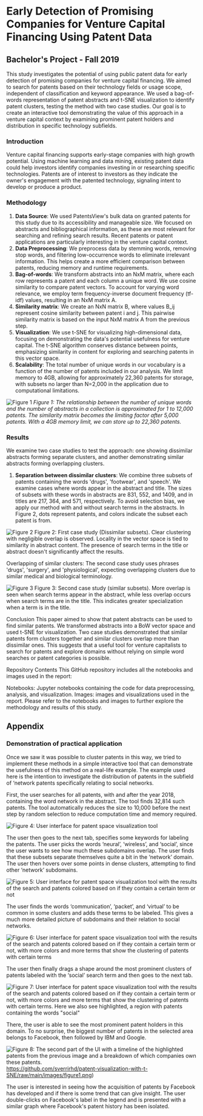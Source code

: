 # Early Detection of Promising Companies for Venture Capital Financing Using Patent Data

## Bachelor's Project - Fall 2019

This study investigates the potential of using public patent data for early detection of promising companies for venture capital financing. We aimed to search for patents based on their technology fields or usage scope, independent of classification and keyword appearance. We used a bag-of-words representation of patent abstracts and t-SNE visualization to identify patent clusters, testing the method with two case studies. Our goal is to create an interactive tool demonstrating the value of this approach in a venture capital context by examining prominent patent holders and distribution in specific technology subfields.

### Introduction

Venture capital financing supports early-stage companies with high growth potential. Using machine learning and data mining, existing patent data could help investors identify companies investing in or researching specific technologies. Patents are of interest to investors as they indicate the owner's engagement with the patented technology, signaling intent to develop or produce a product.

### Methodology

1. **Data Source**: We used PatentsView's bulk data on granted patents for this study due to its accessibility and manageable size. We focused on abstracts and bibliographical information, as these are most relevant for searching and refining search results. Recent patents or patent applications are particularly interesting in the venture capital context.
2. **Data Preprocessing**: We preprocess data by stemming words, removing stop words, and filtering low-occurrence words to eliminate irrelevant information. This helps create a more efficient comparison between patents, reducing memory and runtime requirements.
3. **Bag-of-words**: We transform abstracts into an NxM matrix, where each row represents a patent and each column a unique word. We use cosine similarity to compare patent vectors. To account for varying word relevance, we employ term frequency-inverse document frequency (tf-idf) values, resulting in an NxM matrix A.
4. **Similarity matrix**: We create an NxN matrix B, where values B_ij represent cosine similarity between patent i and j. This pairwise similarity matrix is based on the input NxM matrix A from the previous step.
5. **Visualization**: We use t-SNE for visualizing high-dimensional data, focusing on demonstrating the data's potential usefulness for venture capital. The t-SNE algorithm conserves distance between points, emphasizing similarity in content for exploring and searching patents in this vector space.
6. **Scalability**: The total number of unique words in our vocabulary is a function of the number of patents included in our analysis. We limit memory to 4GB, allowing for approximately 22,360 patents for storage, with subsets no larger than N=2,000 in the application due to computational limitations.

![Figure 1](https://github.com/sverrirhd/patent-visualization-with-t-SNE/raw/main/images/figure1.png)
*Figure 1: The relationship between the number of unique words and the number of abstracts in a collection is approximated for 1 to 12,000 patents. The similarity matrix becomes the limiting factor after 5,000 patents. With a 4GB memory limit, we can store up to 22,360 patents.*

### Results

We examine two case studies to test the approach: one showing dissimilar abstracts forming separate clusters, and another demonstrating similar abstracts forming overlapping clusters.

1. **Separation between dissimilar clusters**: We combine three subsets of patents containing the words 'drugs', 'footwear', and 'speech'. We examine cases where words appear in the abstract and title. The sizes of subsets with these words in abstracts are 831, 552, and 1409, and in titles are 217, 364, and 571, respectively. To avoid selection bias, we apply our method with and without search terms in the abstracts. In Figure 2, dots represent patents, and colors indicate the subset each patent is from.

![Figure 2](https://github.com/sverrirhd/patent-visualization-with-t-SNE/raw/main/images/figure2.png)
Figure 2: First case study (Dissimilar subsets). Clear clustering with negligible overlap is observed. Locality in the vector space is tied to similarity in abstract content. The presence of search terms in the title or abstract doesn't significantly affect the results.

Overlapping of similar clusters: The second case study uses phrases 'drugs', 'surgery', and 'physiological', expecting overlapping clusters due to similar medical and biological terminology.

![Figure 3](https://github.com/sverrirhd/patent-visualization-with-t-SNE/raw/main/images/figure3.png)
Figure 3: Second case study (similar subsets). More overlap is seen when search terms appear in the abstract, while less overlap occurs when search terms are in the title. This indicates greater specialization when a term is in the title.

Conclusion
This paper aimed to show that patent abstracts can be used to find similar patents. We transformed abstracts into a BoW vector space and used t-SNE for visualization. Two case studies demonstrated that similar patents form clusters together and similar clusters overlap more than dissimilar ones. This suggests that a useful tool for venture capitalists to search for patents and explore domains without relying on simple word searches or patent categories is possible.

Repository Contents
This GitHub repository includes all the notebooks and images used in the report:

Notebooks: Jupyter notebooks containing the code for data preprocessing, analysis, and visualization.
Images: images and visualizations used in the report.
Please refer to the notebooks and images to further explore the methodology and results of this study.

## Appendix

### Demonstration of practical application

Once we saw it was possible to cluster patents in this way, we tried to implement these methods in a simple interactive tool that can demonstrate the usefulness of this method on a real-life example. The example used here is the intention to investigate the distribution of patents in the subfield of ‘network patents specifically relating to social networks.

First, the user searches for all patents, with and after the year 2018, containing the word network in the abstract. The tool finds 32,814 such patents. The tool automatically reduces the size to 10,000 before the next step by random selection to reduce computation time and memory required.

![Figure 4: User interface for patent space visualization tool](https://github.com/sverrirhd/patent-visualization-with-t-SNE/raw/main/images/figure4.png)

The user then goes to the next tab, specifies some keywords for labeling the patents. The user picks the words ‘neural’, ‘wireless’, and ‘social’, since the user wants to see how much these subdomains overlap. The user finds that these subsets separate themselves quite a bit in the ‘network’ domain. The user then hovers over some points in dense clusters, attempting to find other ‘network’ subdomains.

![Figure 5: User interface for patent space visualization tool with the results of the search and patents colored based on if they contain a certain term or not](https://github.com/sverrirhd/patent-visualization-with-t-SNE/raw/main/images/figure5.png)

The user finds the words ‘communication’, ‘packet’, and ‘virtual’ to be common in some clusters and adds these terms to be labeled. This gives a much more detailed picture of subdomains and their relation to social networks.

![Figure 6: User interface for patent space visualization tool with the results of the search and patents colored based on if they contain a certain term or not, with more colors and more terms that show the clustering of patents with certain terms](https://github.com/sverrirhd/patent-visualization-with-t-SNE/raw/main/images/figure6.png)

The user then finally drags a shape around the most prominent clusters of patents labeled with the ‘social’ search term and then goes to the next tab.

![Figure 7: User interface for patent space visualization tool with the results of the search and patents colored based on if they contain a certain term or not, with more colors and more terms that show the clustering of patents with certain terms. Here we also see highlighted, a region with patents containing the words "social"](https://github.com/sverrirhd/patent-visualization-with-t-SNE/raw/main/images/figure7.png)

There, the user is able to see the most prominent patent holders in this domain. To no surprise, the biggest number of patents in the selected area belongs to Facebook, then followed by IBM and Google.

![Figure 8: The second part of the UI with a timeline of the highlighted patents from the previous image and a breakdown of which companies own these patents.](https://github.com/sverrirhd/patent-visualization-with-t-SNE/raw/main/images/figure8.png)
https://github.com/sverrirhd/patent-visualization-with-t-SNE/raw/main/images/figure1.png)

The user is interested in seeing how the acquisition of patents by Facebook has developed and if there is some trend that can give insight. The user double-clicks on Facebook's label in the legend and is presented with a similar graph where Facebook's patent history has been isolated.
